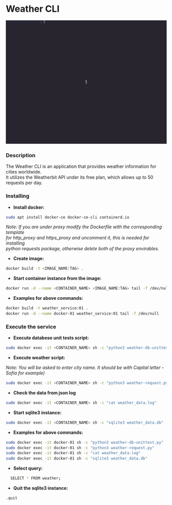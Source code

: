 # Weather CLI
![color picker](weather-api.gif)
### Description
The Weather CLI is an application that provides weather information for cities worldwide. \
It utilizes the Weatherbit API under its free plan, which allows up to 50 requests per day.

### Installing

* **Install docker:**
```bash
sudo apt install docker-ce docker-ce-cli containerd.io
```
_Note: If you are under proxy modify the Dockerfile with the corresponding template \
for http_proxy and https_proxy and uncomment it, this is needed for installing \
python requests package, otherwise delete both of the proxy envirables._

* **Create image:**
```bash
docker build -t <IMAGE_NAME:TAG> .
```
* **Start container instance from the image:**
```bash
docker run -d --name <CONTAINER_NAME> <IMAGE_NAME:TAG> tail -f /dev/null
```
* **Examples for above commands:**
```bash
docker build -t weather_service:01 .
docker run -d --name docker-01 weather_service:01 tail -f /dev/null
```
### Execute the service

* **Execute databese unit tests script:**
```bash
sudo docker exec -it <CONTAINER_NAME> sh -c "python3 weather-db-unittest.py"
```
* **Execute weather script:**

_Note: You will be asked to enter city name. It should be with Capital letter - Sofia for example)_
```bash
sudo docker exec -it <CONTAINER_NAME> sh -c "python3 weather-request.py"
```

* **Check the data from json log**
```bash
sudo docker exec -it <CONTAINER_NAME> sh -c "cat weather_data.log"
```


* **Start sqlite3 instance:**
```bash
sudo docker exec -it <CONTAINER_NAME> sh -c "sqlite3 weather_data.db"
```

* **Examples for above commands:**
```bash
sudo docker exec -it docker-01 sh -c "python3 weather-db-unittest.py"
sudo docker exec -it docker-01 sh -c "python3 weather-request.py"
sudo docker exec -it docker-01 sh -c "cat weather_data.log"
sudo docker exec -it docker-01 sh -c "sqlite3 weather_data.db"
```

* **Select query:**
```bash
  SELECT * FROM weather;
```

* **Quit the sqlite3 instance:**
```bash
.quit
```